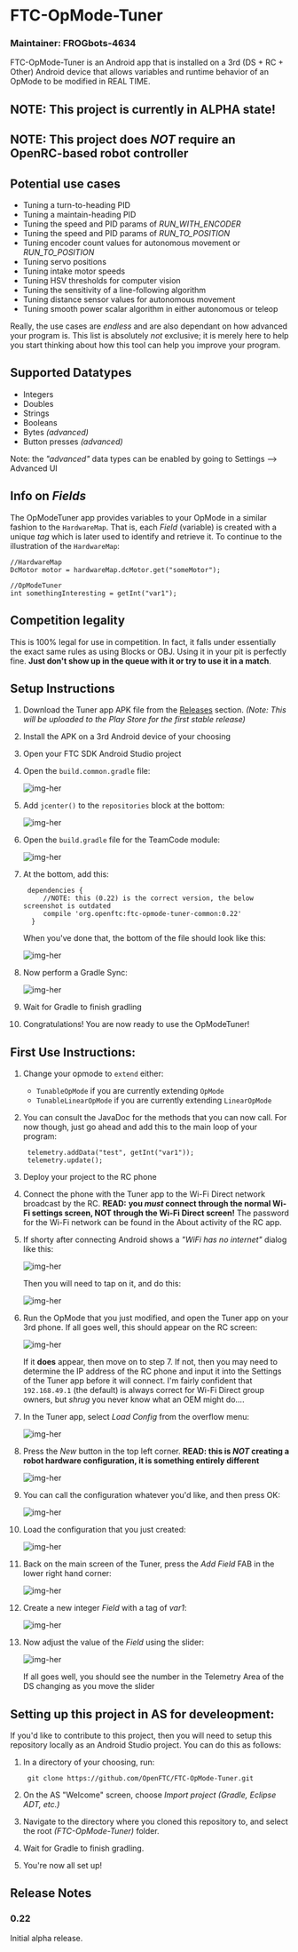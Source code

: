 # FTC-OpMode-Tuner

### Maintainer: FROGbots-4634

FTC-OpMode-Tuner is an Android app that is installed on a 3rd (DS + RC + Other) Android device that allows variables and runtime behavior of an OpMode to be modified in REAL TIME.

## NOTE: This project is currently in ALPHA state!
## NOTE: This project does *NOT* require an OpenRC-based robot controller

## Potential use cases

 - Tuning a turn-to-heading PID
 - Tuning a maintain-heading PID
 - Tuning the speed and PID params of *RUN_WITH_ENCODER*
 - Tuning the speed and PID params of *RUN_TO_POSITION*
 - Tuning encoder count values for autonomous movement or *RUN_TO_POSITION*
 - Tuning servo positions
 - Tuning intake motor speeds
 - Tuning HSV thresholds for computer vision
 - Tuning the sensitivity of a line-following algorithm
 - Tuning distance sensor values for autonomous movement
 - Tuning smooth power scalar algorithm in either autonomous or teleop
 
 Really, the use cases are *endless* and are also dependant on how advanced your program is. This list is absolutely *not* exclusive; it is merely here to help you start thinking about how this tool can help you improve your program.
 
## Supported Datatypes
 
 - Integers
 - Doubles
 - Strings
 - Booleans
 - Bytes *(advanced)*
 - Button presses *(advanced)*
 
 Note: the *"advanced"* data types can be enabled by going to Settings --> Advanced UI

## Info on *Fields*

The OpModeTuner app provides variables to your OpMode in a similar fashion to the `HardwareMap`. That is, each *Field* (variable) is created with a unique *tag* which is later used to identify and retrieve it. To continue to the illustration of the `HardwareMap`:

    //HardwareMap
    DcMotor motor = hardwareMap.dcMotor.get("someMotor");

    //OpModeTuner
    int somethingInteresting = getInt("var1");

## Competition legality

This is 100% legal for use in competition. In fact, it falls under essentially the exact same rules as using Blocks or OBJ. Using it in your pit is perfectly fine. **Just don't show up in the queue with it or try to use it in a match**.


## Setup Instructions

1. Download the Tuner app APK file from the [Releases](https://github.com/OpenFTC/FTC-OpMode-Tuner/releases) section. *(Note: This will be uploaded to the Play Store for the first stable release)*
2. Install the APK on a 3rd Android device of your choosing
3. Open your FTC SDK Android Studio project
4. Open the `build.common.gradle` file:

    ![img-her](doc/images/build-common-gradle.png)

5. Add `jcenter()` to the `repositories` block at the bottom:

    ![img-her](doc/images/jcenter.png)

6. Open the `build.gradle` file for the TeamCode module:

    ![img-her](doc/images/teamcode-gradle.png)

7. At the bottom, add this:

        dependencies {
            //NOTE: this (0.22) is the correct version, the below screenshot is outdated
            compile 'org.openftc:ftc-opmode-tuner-common:0.22'
         }

    When you've done that, the bottom of the file should look like this:

    ![img-her](doc/images/gradledepend.png)

8. Now perform a Gradle Sync:

    ![img-her](doc/images/gradle-sync.png)

9. Wait for Gradle to finish gradling

10. Congratulations! You are now ready to use the OpModeTuner!

## First Use Instructions:

1. Change your opmode to `extend` either:

    - `TunableOpMode` if you are currently extending `OpMode`
    - `TunableLinearOpMode` if you are currently extending `LinearOpMode`

2. You can consult the JavaDoc for the methods that you can now call. For now though, just go ahead and add this to the main loop of your program:

        telemetry.addData("test", getInt("var1"));
        telemetry.update();

3. Deploy your project to the RC phone

4. Connect the phone with the Tuner app to the Wi-Fi Direct network broadcast by the RC. **READ:** **you *must* connect through the normal Wi-Fi settings screen, NOT through the Wi-Fi Direct screen!** The password for the Wi-Fi network can be found in the About activity of the RC app.

5. If shorty after connecting Android shows a *"WiFi has no internet"* dialog like this:

    ![img-her](doc/images/no-internet-dialog.png)

    Then you will need to tap on it, and do this:

    ![img-her](doc/images/stay-connected.png)

6. Run the OpMode that you just modified, and open the Tuner app on your 3rd phone. If all goes well, this should appear on the RC screen:

    ![img-her](doc/images/tuner-connected-rc.png)

    If it **does** appear, then move on to step 7. If not, then you may need to determine the IP address of the RC phone and input it into the Settings of the Tuner app before it will connect. I'm fairly confident that `192.168.49.1` (the default) is always correct for Wi-Fi Direct group owners, but *shrug* you never know what an OEM might do....

7. In the Tuner app, select *Load Config* from the overflow menu:

    ![img-her](doc/images/menu-load-config.png)

8. Press the *New* button in the top left corner. **READ: this is *NOT* creating a robot hardware configuration, it is something entirely different**

    ![img-her](doc/images/add-new-config-1.png)

9. You can call the configuration whatever you'd like, and then press OK:

    ![img-her](doc/images/add-new-config-2.png)

10. Load the configuration that you just created:

    ![img-her](doc/images/load-config.png)

11. Back on the main screen of the Tuner, press the *Add Field* FAB in the lower right hand corner:

    ![img-her](doc/images/add-fab.png)

12. Create a new integer *Field* with a tag of *var1*:

    ![img-her](doc/images/add-var1-int.png)

13. Now adjust the value of the *Field* using the slider:

    ![img-her](doc/images/adjust-var1.png)

    If all goes well, you should see the number in the Telemetry Area of the DS changing as you move the slider
    
## Setting up this project in AS for develeopment:

If you'd like to contribute to this project, then you will need to setup this repository locally as an Android Studio project. You can do this as follows:

 1. In a directory of your choosing, run:
 
         git clone https://github.com/OpenFTC/FTC-OpMode-Tuner.git
         
 2. On the AS "Welcome" screen, choose *Import project (Gradle, Eclipse ADT, etc.)*
 
 3. Navigate to the directory where you cloned this repository to, and select the root *(FTC-OpMode-Tuner)* folder.
 
 4. Wait for Gradle to finish gradling.
 
 5. You're now all set up!

## Release Notes

### 0.22

Initial alpha release.
